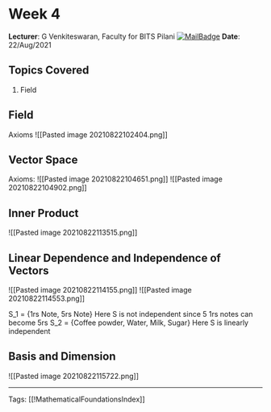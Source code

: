 # Week 4
**Lecturer**: G Venkiteswaran, Faculty for BITS Pilani
[![MailBadge](https://img.shields.io/badge/-gvenki@pilani.bits--pilani.ac.in-EA4335?style=for-the-badge&logo=gmail&logoColor=white)](mailto:gvenki@pilani.bits-pilani.ac.in)
**Date**: 22/Aug/2021

## Topics Covered
1. Field

## Field
Axioms
![[Pasted image 20210822102404.png]]

## Vector Space
Axioms:
![[Pasted image 20210822104651.png]]
![[Pasted image 20210822104902.png]]

## Inner Product
![[Pasted image 20210822113515.png]]

## Linear Dependence and Independence of Vectors
![[Pasted image 20210822114155.png]]
![[Pasted image 20210822114553.png]]

S_1 = {1rs Note, 5rs Note}
Here S is not independent since 5 1rs notes can become 5rs
S_2 = {Coffee powder, Water, Milk, Sugar}
Here S is linearly independent

## Basis and Dimension
![[Pasted image 20210822115722.png]]

---
Tags: [[!MathematicalFoundationsIndex]]